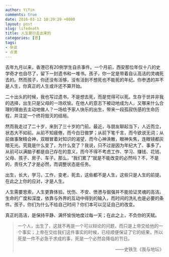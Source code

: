 ```yaml
---
author: YiYin
comments: true
date: 2016-03-12 10:29:29 +0800
layout: post
slug: lifedeath
title: 人生是行走出来的
categories: [思]
tags:
- 杂谈
- 点滴
---
```


去年九月以来，香港已有20例学生自杀事件。一个月前，西安那位年仅十八的史学奇才也自尽了，留下一封遗书和一堆书。孩子，你一定是带着自认高洁的灵魂死去的。然而孩子，你还没有活够，没有活到不想死也不能死的年纪。你参透的并不是人生，你真正的人生或许还不算开始。

二十出头的时候，我也写过遗书，不是想去死，而是觉得可以死。生存于世并非我的选择，出生只是父母的一场欢愉。在他人的意志下被动地成为人，又哪来什么合理的理由去主动地做人？一场给予家人快乐的出生，带来一段孤寂伤感的生命历程，并注定一个终将毁灭的结局。

然而我走过了二十岁，来到了三十岁的门前。最近，与朋友聊起当下，人近而立，状态大不如前。从前不知疲倦，而今白日做梦；从前下笔千言，而今欲说无词；从前做事聚精会神，双眼冒着对知识的渴望，而今心神涣散，眼神失焦，连眼镜都灰暗无光。究竟是什么变了，为什么变了？我说，只不过是因为年纪大了、事多了。从前可以满脑子都是自己存在的意义，而今不得不考虑工作、学习、赚钱、花钱、父母、孩子、房子、车子。那么，“我们累了”就是不能改变的必然吗？不，不是的，责任大了才是必然，而调整状态是任务。

出生，长大，学习，工作，变老，死去，这些都不是人生，这些只是人生的前提。在此之上你的应对，才是人生。

人生需要思索，人生更靠体验。忧伤、不安、愤懑与倔强并不能验证灵魂的高洁。生命的广度和深度，依靠与外界的互动中得到的输入，而时间的洗礼也是必要的条件。孩子，你们为什么不给自己时间？你们本可以见证自己的改变。

真正的高洁，是保持平静、满怀愉悦地度过每一天；在此之上，不负你的天赋。


<div class="quote"> <blockquote>
一个人，出生了，这就不再是一个可以辩论的问题，而只是上帝交给他的一个事实；上帝在交给我们这件事实的时候，已经顺便保证了它的结果，所以死是一件不必急于求成的事，死是一个必然会降临的节日。
<br/>
<p align="right">——史铁生《我与地坛》</p>
</blockquote>
</div>